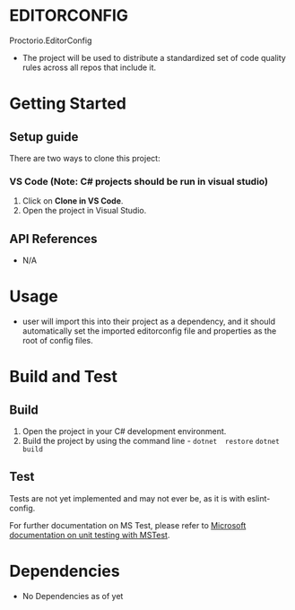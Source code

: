# EDITORCONFIG
Proctorio.EditorConfig
- The project will be used to distribute a standardized set of code quality rules across all repos that include it.

# Getting Started

## Setup guide
There are two ways to clone this project:


### VS Code (Note: C# projects should be run in visual studio)
1. Click on **Clone in VS Code**.
2. Open the project in Visual Studio.


## API References
- N/A

# Usage
- user will import this into their project as a dependency, and it should automatically set the imported editorconfig file and properties as the root of config files.

# Build and Test
## Build
1. Open the project in your C# development environment.
2. Build the project by using the command line -
`dotnet  restore`
`dotnet  build`

## Test
Tests are not yet implemented and may not ever be, as it is with eslint-config.

For further documentation on MS Test, please refer to [Microsoft documentation on unit testing with MSTest](https://learn.microsoft.com/en-us/dotnet/core/testing/unit-testing-with-mstest).

# Dependencies
- No Dependencies as of yet
